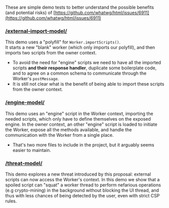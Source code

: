 These are simple demo tests to better understand the possible benefits (and potential risks) of [https://github.com/whatwg/html/issues/6911](https://github.com/whatwg/html/issues/6911)

### [/external-import-model/](https://worker-external-importscripts.glitch.me/external-import-model/)
This demo uses a "polyfill" for `Worker.importScripts()`.  
It starts a new "blank" worker (which only imports our polyfill), and then imports two scripts from the owner context.
 - To avoid the need for "engine" scripts we need to have all the imported scripts **and their response handler**, duplicate some boilerplate code, and to agree on a common schema to communicate through the Worker's `postMessage`.
 - It is still not clear what is the benefit of being able to import these scripts from the owner context.

### [/engine-model/](https://worker-external-importscripts.glitch.me/engine-model/)
This demo uses an "engine" script in the Worker context, importing the needed scripts, which only have to define themselves on the exposed engine.
In the owner context, an other "engine" script is loaded to initiate the Worker, expose all the methods available, and handle the communication with the Worker from a single place.
 - That's two more files to include in the project, but it arguably seems easier to maintain.
 
### [/threat-model/](https://worker-external-importscripts.glitch.me/threat-model/)
This demo explores a new threat introduced by this proposal: external scripts can now access the Worker's context.
In this demo we show that a spoiled script can "squat" a worker thread to perform nefarious operations (e.g crypto-mining) in the background without blocking the UI thread, and thus with less chances of being detected by the user, even with strict CSP rules.
